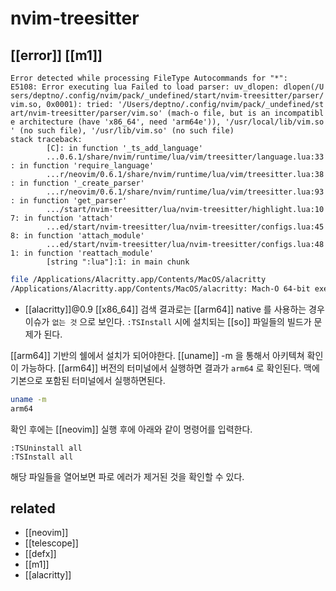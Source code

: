 # nvim-treesitter

## [[error]] [[m1]]
```
Error detected while processing FileType Autocommands for "*":
E5108: Error executing lua Failed to load parser: uv_dlopen: dlopen(/U
sers/deptno/.config/nvim/pack/_undefined/start/nvim-treesitter/parser/
vim.so, 0x0001): tried: '/Users/deptno/.config/nvim/pack/_undefined/st
art/nvim-treesitter/parser/vim.so' (mach-o file, but is an incompatibl
e architecture (have 'x86_64', need 'arm64e')), '/usr/local/lib/vim.so
' (no such file), '/usr/lib/vim.so' (no such file)
stack traceback:
        [C]: in function '_ts_add_language'
        ...0.6.1/share/nvim/runtime/lua/vim/treesitter/language.lua:33
: in function 'require_language'
        ...r/neovim/0.6.1/share/nvim/runtime/lua/vim/treesitter.lua:38
: in function '_create_parser'
        ...r/neovim/0.6.1/share/nvim/runtime/lua/vim/treesitter.lua:93
: in function 'get_parser'
        .../start/nvim-treesitter/lua/nvim-treesitter/highlight.lua:10 7: in function 'attach'
        ...ed/start/nvim-treesitter/lua/nvim-treesitter/configs.lua:45
8: in function 'attach_module'
        ...ed/start/nvim-treesitter/lua/nvim-treesitter/configs.lua:48
1: in function 'reattach_module'
        [string ":lua"]:1: in main chunk
```

```sh
file /Applications/Alacritty.app/Contents/MacOS/alacritty
/Applications/Alacritty.app/Contents/MacOS/alacritty: Mach-O 64-bit executable x86_64
```
- [[alacritty]]@0.9 [[x86_64]]
검색 결과로는 [[arm64]] native 를 사용하는 경우 이슈가 `없는 것` 으로 보인다.
`:TSInstall` 시에 설치되는 [[so]] 파일들의 빌드가 문제가 된다.

[[arm64]] 기반의 쉘에서 설치가 되어야한다. [[uname]] -m 을 통해서 아키텍쳐 확인이 가능하다.
[[arm64]] 버전의 터미널에서 실행하면 결과가 `arm64` 로 확인된다.
맥에 기본으로 포함된 터미널에서 실행하면된다.

```sh
uname -m
arm64
```
확인 후에는 [[neovim]] 실행 후에 아래와 같이 명령어를 입력한다.
```
:TSUninstall all
:TSInstall all
```
해당 파일들을 열어보면 파로 에러가 제거된 것을 확인할 수 있다.

## related
- [[neovim]]
- [[telescope]]
- [[defx]]
- [[m1]]
- [[alacritty]]

